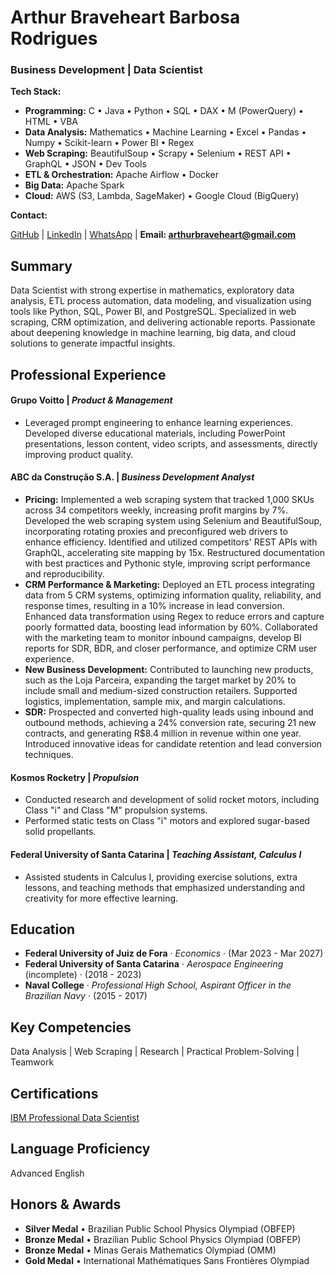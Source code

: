 # Arthur Braveheart Barbosa Rodrigues

### **Business Development** | **Data Scientist**

**Tech Stack:**
- **Programming:** C • Java • Python • SQL • DAX • M (PowerQuery) • HTML • VBA
- **Data Analysis:** Mathematics • Machine Learning • Excel • Pandas • Numpy • Scikit-learn • Power BI • Regex
- **Web Scraping:** BeautifulSoup • Scrapy • Selenium • REST API • GraphQL • JSON • Dev Tools
- **ETL & Orchestration:** Apache Airflow • Docker
- **Big Data:** Apache Spark
- **Cloud:** AWS (S3, Lambda, SageMaker) • Google Cloud (BigQuery)

**Contact:**
<p align="center">
  
  <a href="https://github.com/arthbraveheart">GitHub</a>
  |
  <a href="https://www.linkedin.com/in/arthur-braveheart">LinkedIn</a>
  |
 <a href="https://wa.me/5532985140754">WhatsApp</a>
  |
  <b>Email: arthurbraveheart@gmail.com</b>
 
</p>

## Summary

Data Scientist with strong expertise in mathematics, exploratory data analysis, ETL process automation, data modeling, and visualization using tools like Python, SQL, Power BI, and PostgreSQL. Specialized in web scraping, CRM optimization, and delivering actionable reports. Passionate about deepening knowledge in machine learning, big data, and cloud solutions to generate impactful insights.

## Professional Experience

#### **Grupo Voitto** | *Product & Management*
- Leveraged prompt engineering to enhance learning experiences. Developed diverse educational materials, including PowerPoint presentations, lesson content, video scripts, and assessments, directly improving product quality.

#### **ABC da Construção S.A.** | *Business Development Analyst*
- **Pricing:** Implemented a web scraping system that tracked 1,000 SKUs across 34 competitors weekly, increasing profit margins by 7%. Developed the web scraping system using Selenium and BeautifulSoup, incorporating rotating proxies and preconfigured web drivers to enhance efficiency. Identified and utilized competitors' REST APIs with GraphQL, accelerating site mapping by 15x. Restructured documentation with best practices and Pythonic style, improving script performance and reproducibility.
- **CRM Performance & Marketing:** Deployed an ETL process integrating data from 5 CRM systems, optimizing information quality, reliability, and response times, resulting in a 10% increase in lead conversion. Enhanced data transformation using Regex to reduce errors and capture poorly formatted data, boosting lead information by 60%. Collaborated with the marketing team to monitor inbound campaigns, develop BI reports for SDR, BDR, and closer performance, and optimize CRM user experience.
- **New Business Development:** Contributed to launching new products, such as the Loja Parceira, expanding the target market by 20% to include small and medium-sized construction retailers. Supported logistics, implementation, sample mix, and margin calculations.
- **SDR:** Prospected and converted high-quality leads using inbound and outbound methods, achieving a 24% conversion rate, securing 21 new contracts, and generating R$8.4 million in revenue within one year. Introduced innovative ideas for candidate retention and lead conversion techniques.

#### **Kosmos Rocketry** | *Propulsion*
- Conducted research and development of solid rocket motors, including Class "i" and Class "M" propulsion systems.
- Performed static tests on Class "i" motors and explored sugar-based solid propellants.

#### **Federal University of Santa Catarina** | *Teaching Assistant, Calculus I*
- Assisted students in Calculus I, providing exercise solutions, extra lessons, and teaching methods that emphasized understanding and creativity for more effective learning.

## Education
- **Federal University of Juiz de Fora** · *Economics* · (Mar 2023 - Mar 2027)
- **Federal University of Santa Catarina** · *Aerospace Engineering* (incomplete) · (2018 - 2023)
- **Naval College** · *Professional High School, Aspirant Officer in the Brazilian Navy* · (2015 - 2017)

## Key Competencies
Data Analysis | Web Scraping | Research | Practical Problem-Solving | Teamwork

## Certifications
[IBM Professional Data Scientist](https://www.credly.com/badges/13574839-031d-4aff-a74c-64e016c2e02f/public_url)

## Language Proficiency
Advanced English

## Honors & Awards
- **Silver Medal** • Brazilian Public School Physics Olympiad (OBFEP)
- **Bronze Medal** • Brazilian Public School Physics Olympiad (OBFEP)
- **Bronze Medal** • Minas Gerais Mathematics Olympiad (OMM)
- **Gold Medal** • International Mathématiques Sans Frontières Olympiad